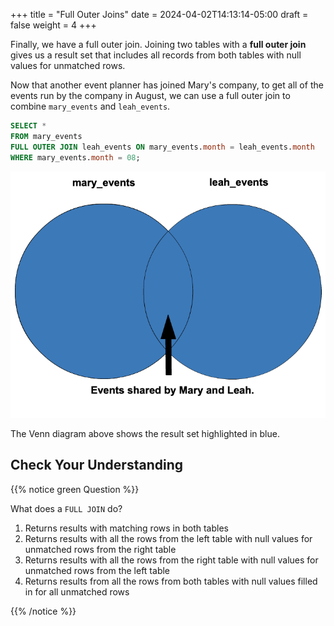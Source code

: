 +++
title = "Full Outer Joins"
date = 2024-04-02T14:13:14-05:00
draft = false
weight = 4
+++

Finally, we have a full outer join. Joining two tables with a **full outer join** gives us a result set that
includes all records from both tables with null values for unmatched rows.

Now that another event planner has joined Mary's company, to get all of the
events run by the company in August, we can use a full outer join to combine
`mary_events` and `leah_events`.

```sql {linenos=table}
SELECT *
FROM mary_events
FULL OUTER JOIN leah_events ON mary_events.month = leah_events.month
WHERE mary_events.month = 08;
```

![Venn diagram with the entirety of both circles highlighted](./pictures/fullouterjoin.png)

The Venn diagram above shows the result set highlighted in blue.

## Check Your Understanding

{{% notice green Question %}}

What does a `FULL JOIN` do?

1. Returns results with matching rows in both tables
1. Returns results with all the rows from the left table with null values for unmatched rows from the right table
1. Returns results with all the rows from the right table with null values for unmatched rows from the left table
1. Returns results from all the rows from both tables with null values filled in for all unmatched rows

{{% /notice %}}

<!-- 4 -->
